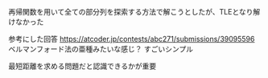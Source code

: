 再帰関数を用いて全ての部分列を探索する方法で解こうとしたが、TLEとなり解けなかった

参考にした回答
https://atcoder.jp/contests/abc271/submissions/39095596
ベルマンフォード法の亜種みたいな感じ？
すごいシンプル

最短距離を求める問題だと認識できるかが重要
